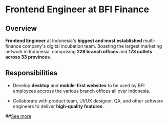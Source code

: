 # Frontend Engineer at BFI Finance

## Overview
**Frontend Engineer** at Indonesia's **biggest and most established** multi-finance company's digital incubation team. Boasting the largest marketing network in Indonesia, comprising **228 branch offices** and **173 outlets across 33 provinces**.

## Responsibilities
- Develop **desktop** and **mobile-first websites** to be used by BFI employees accross the various branch offices all over Indonesia.

- Collaborate with product team, UI/UX designer, QA, and other software engineers to deliver **high-quality features**.

##[See more](https://www.bfi.co.id/en)
